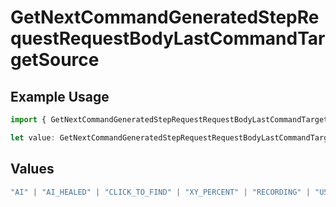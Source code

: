 # GetNextCommandGeneratedStepRequestRequestBodyLastCommandTargetSource

## Example Usage

```typescript
import { GetNextCommandGeneratedStepRequestRequestBodyLastCommandTargetSource } from "momentic/models/operations";

let value: GetNextCommandGeneratedStepRequestRequestBodyLastCommandTargetSource = "RECORDING";
```

## Values

```typescript
"AI" | "AI_HEALED" | "CLICK_TO_FIND" | "XY_PERCENT" | "RECORDING" | "USER_CSS_SELECTOR"
```